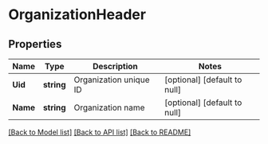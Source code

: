 # OrganizationHeader

## Properties
Name | Type | Description | Notes
------------ | ------------- | ------------- | -------------
**Uid** | **string** | Organization unique ID | [optional] [default to null]
**Name** | **string** | Organization name | [optional] [default to null]

[[Back to Model list]](../README.md#documentation-for-models) [[Back to API list]](../README.md#documentation-for-api-endpoints) [[Back to README]](../README.md)


